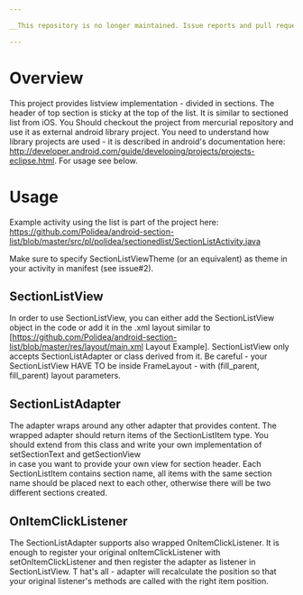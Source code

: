 ```yaml
---

__This repository is no longer maintained. Issue reports and pull requests will not be attended.__

---
```


# Overview
This project provides listview implementation - divided in sections. The header of top section is sticky at the top of the list. It is similar to sectioned list from iOS. You Should checkout the project from mercurial repository and use it as external android library project. You need to understand how library projects are used - it is described in android's documentation here: http://developer.android.com/guide/developing/projects/projects-eclipse.html. 
For usage see below.

# Usage
Example activity using the list is part of the project here: https://github.com/Polidea/android-section-list/blob/master/src/pl/polidea/sectionedlist/SectionListActivity.java

Make sure to specify SectionListViewTheme (or an equivalent) as theme in your activity in manifest (see issue#2).

## SectionListView
In order to use SectionListView,  you can either add the SectionListView object in 
the code or add it in the .xml layout similar to [https://github.com/Polidea/android-section-list/blob/master/res/layout/main.xml Layout Example]. SectionListView only accepts SectionListAdapter or class derived from it. Be careful - your SectionListView HAVE TO be inside FrameLayout - with (fill_parent, fill_parent) layout parameters.

## SectionListAdapter
The adapter wraps around any other adapter that provides content. 
The wrapped adapter should return items of the SectionListItem type. 
You should extend from this class and write your own implementation of setSectionText and getSectionView  
in case you want to provide your own view for section header. 
Each SectionListItem contains section name, all items with the same section name should be placed next 
to each other, otherwise there will be two different sections created.

## OnItemClickListener
The SectionListAdapter supports also wrapped OnItemClickListener. 
It is enough to register your original onItemClickListener with setOnItemClickListener and 
then register the adapter as listener in SectionListView. T
hat's all - adapter will recalculate the position so that your original 
listener's methods are called with the right item position.
